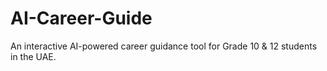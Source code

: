 # AI-Career-Guide
An interactive AI-powered career guidance tool for Grade 10 &amp; 12 students in the UAE. 
